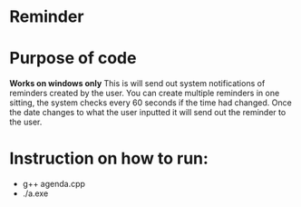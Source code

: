 # Reminder

# Purpose of code
**Works on windows only**
This is will send out system notifications of reminders created by the user. You can create multiple reminders in one sitting, the system checks every 60 seconds if the time had changed. Once the date changes to what the user inputted it will send out the reminder to the user.

# Instruction on how to run:
- g++ agenda.cpp
- ./a.exe
